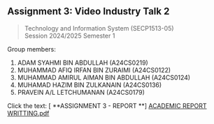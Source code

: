 ## Assignment 3: Video Industry Talk 2

>  Technology and Information System (SECP1513-05)  
> Session 2024/2025
> Semester 1
 
 Group members:
 1. ADAM SYAHMI BIN ABDULLAH (A24CS0219)
 2. MUHAMMAD AFIQ IRFAN BIN ZURAIMI (A24CS0122)
 3. MUHAMMAD AMIRUL AIMAN BIN ABDULLAH (A24CS0124)  
 4. MUHAMAD HAZIM  BIN ZULKANAIN (A24CS0136)
 5. PRAVEIN A/L LETCHUMANAN (A24CS0179)
 
Click the text:
[ **ASSIGNMENT 3 - REPORT **] [ACADEMIC REPORT WRITTING.pdf](https://github.com/user-attachments/files/18635405/ACADEMIC.REPORT.WRITTING.pdf)




